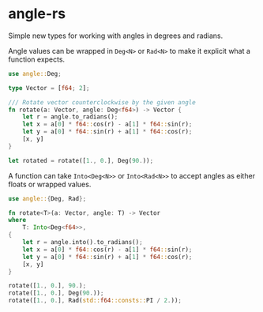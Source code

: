 
# angle-rs

Simple new types for working with angles in degrees and radians.

Angle values can be wrapped in `Deg<N>` or `Rad<N>` to make it
explicit what a function expects.

```rust
use angle::Deg;

type Vector = [f64; 2];

/// Rotate vector counterclockwise by the given angle
fn rotate(a: Vector, angle: Deg<f64>) -> Vector {
    let r = angle.to_radians();
    let x = a[0] * f64::cos(r) - a[1] * f64::sin(r);
    let y = a[0] * f64::sin(r) + a[1] * f64::cos(r);
    [x, y]
}

let rotated = rotate([1., 0.], Deg(90.));
```

A function can take `Into<Deg<N>>` or `Into<Rad<N>>` to accept
angles as either floats or wrapped values.

```rust
use angle::{Deg, Rad};

fn rotate<T>(a: Vector, angle: T) -> Vector
where
    T: Into<Deg<f64>>,
{
    let r = angle.into().to_radians();
    let x = a[0] * f64::cos(r) - a[1] * f64::sin(r);
    let y = a[0] * f64::sin(r) + a[1] * f64::cos(r);
    [x, y]
}

rotate([1., 0.], 90.);
rotate([1., 0.], Deg(90.));
rotate([1., 0.], Rad(std::f64::consts::PI / 2.));
```
